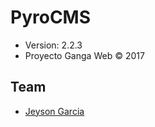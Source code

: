 # PyroCMS 
* Version: 2.2.3
* Proyecto Ganga Web © 2017

## Team

* [Jeyson Garcia](mailto:jeysongar@gmail.com)
